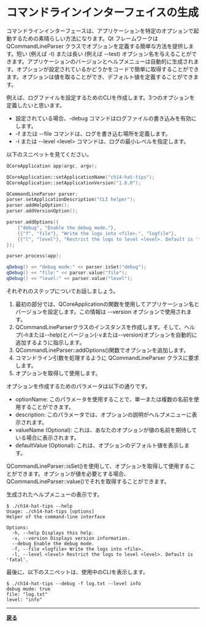 # コマンドラインインターフェイスの生成

コマンドラインインターフェースは、アプリケーションを特定のオプションで起動するための素晴らしい方法になります。Qt フレームワークは QCommandLineParser クラスでオプションを定義する簡単な方法を提供します。短い (例えば -t) または長い (例えば --test) オプション名を与えることができます。アプリケーションのバージョンとヘルプメニューは自動的に生成されます。オプションが設定されているかどうかをコードで簡単に取得することができます。オプションは値を取ることができ、デフォルト値を定義することができます。

例えば、ログファイルを設定するためのCLIを作成します。3つのオプションを定義したいと思います。

* 設定されている場合、-debug コマンドはログファイルの書き込みを有効にします。
* -f または --file コマンドは、ログを書き込む場所を定義します。
* -l または --level \<level\> コマンドは、ログの最小レベルを指定します。

以下のスニペットを見てください。

```C++
QCoreApplication app(argc, argv);

QCoreApplication::setApplicationName("ch14-hat-tips");
QCoreApplication::setApplicationVersion("1.0.0");

QCommandLineParser parser;
parser.setApplicationDescription("CLI helper");
parser.addHelpOption();
parser.addVersionOption();

parser.addOptions({
    {"debug", "Enable the debug mode."},
    {{"f", "file"}, "Write the logs into <file>.", "logfile"},
    {{"l", "level"}, "Restrict the logs to level <level>. Default is 'fatal'.", "level", "fatal"},
});

parser.process(app);

qDebug() << "debug mode:" << parser.isSet("debug");
qDebug() << "file:" << parser.value("file");
qDebug() << "level:" << parser.value("level");
```

それぞれのステップについてお話しましょう。

1. 最初の部分では、QCoreApplicationの関数を使用してアプリケーション名とバージョンを設定します。この情報は --version オプションで使用されます。
2. QCommandLineParserクラスのインスタンスを作成します。そして、ヘルプ(-hまたは--help)とバージョン(-vまたは--version)オプションを自動的に追加するように指示します。
3. QCommandLineParser::addOptions()関数でオプションを追加します。
4. コマンドライン引数を処理するように QCommandLineParser クラスに要求します。
5. オプションを取得して使用します。

オプションを作成するためのパラメータは以下の通りです。

* optionName: このパラメータを使用することで、単一または複数の名前を使用することができます。
* description: このパラメータでは、オプションの説明がヘルプメニューに表示されます。
* valueName (Optional): これは、あなたのオプションが値の名前を期待している場合に表示されます。
* defaultValue (Optional): これは、オプションのデフォルト値を表示します。

QCommandLineParser::isSet()を使用して、オプションを取得して使用することができます。オプションが値を必要とする場合、QCommandLineParser::value()でそれを取得することができます。

生成されたヘルプメニューの表示です。

```shell
$ ./ch14-hat-tips --help
Usage: ./ch14-hat-tips [options]
Helper of the command-line interface

Options:
  -h, --help Displays this help.
  -v, --version Displays version information.
  --debug Enable the debug mode.
  -f, --file <logfile> Write the logs into <file>.
  -l, --level <level> Restrict the logs to level <level>. Default is
'fatal'.
```

最後に、以下のスニペットは、使用中のCLIを表示します。

```shell
$ ./ch14-hat-tips --debug -f log.txt --level info
debug mode: true
file: "log.txt"
level: "info"
```

***

**[戻る](../index.html)**
